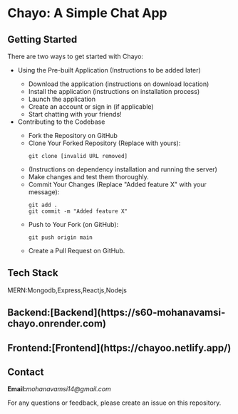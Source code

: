 <!DOCTYPE html>
<html lang="en">
<head>
<meta charset="UTF-8">
<meta name="viewport" content="width=device-width, initial-scale=1.0">
<title>Chayo: A Simple Chat App</title>
</head>
<body>
<h1>Chayo: A Simple Chat App</h1>

<h2>Getting Started</h2>

<p>There are two ways to get started with Chayo:</p>

<ul>
<li>Using the Pre-built Application (Instructions to be added later)</li>
<ul>
<li>Download the application (instructions on download location)</li>
<li>Install the application (instructions on installation process)</li>
<li>Launch the application</li>
<li>Create an account or sign in (if applicable)</li>
<li>Start chatting with your friends!</li>
</ul>
<li>Contributing to the Codebase</li>
<ul>
<li>Fork the Repository on GitHub</li>
<li>Clone Your Forked Repository (Replace <username> with yours):
<pre><code>git clone [invalid URL removed]</code></pre>
</li>
<li>(Instructions on dependency installation and running the server)</li>
<li>Make changes and test them thoroughly.</li>
<li>Commit Your Changes (Replace "Added feature X" with your message):
<pre><code>git add .
git commit -m "Added feature X"</code></pre>
</li>
<li>Push to Your Fork (on GitHub):
<pre><code>git push origin main</code></pre>
</li>
<li>Create a Pull Request on GitHub.</li>
</ul>
</ul>

<h2>Tech Stack</h2>
<p>MERN:Mongodb,Express,Reactjs,Nodejs</p>

<h2><b>Backend:</b>[Backend](https://s60-mohanavamsi-chayo.onrender.com)</h2>
<h2><b>Frontend:</b>[Frontend](https://chayoo.netlify.app/)</h2>
<h2>Contact</h2>
<b>Email:</b><i>mohanavamsi14@gmail.com</i>
<p>For any questions or feedback, please create an issue on this repository.</p>
</body>
</html>